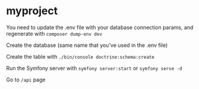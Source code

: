 # myproject

You need to update the .env file with your database connection params, and regenerate with `composer dump-env dev`

Create the database (same name that you've used in the .env file)

Create the table with `./bin/console doctrine:schema:create`

Run the Symfony server with `symfony server:start` or `symfony serve -d`

Go to `/api` page
